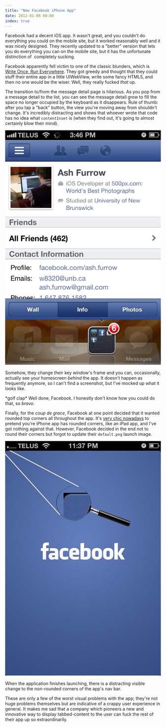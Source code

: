 ```yaml
---
title: "New Facebook iPhone App"
date: 2012-01-08 00:00
index: true
---
```


Facebook had a decent iOS app. It wasn't great, and you couldn't do everything you could on the mobile site, but it worked reasonably well and it was nicely designed. They recently updated to a "better" version that lets you do everything you can on the mobile site, but it has the unfortunate distinction of &nbsp;completely sucking.&nbsp;

Facebook apparently fell victim to one of the classic blunders, which is [Write Once, Run Everywhere](http://www.readwriteweb.com/mobile/2011/09/how-facebook-mobile-was-design.php). They got greedy and thought that they could stuff their entire app in a little UIWebView, write some fancy HTML5, and then no one would be the wiser. Well, they really fucked _that_ up.

The transition to/from the message detail page is hilarious. As you pop from a message detail to the list, you can see the message detail grow to fill the space no longer occupied by the keyboard as it disappears. Rule of thumb: after you tap a "back" button, the view you're moving away from shouldn't change. It's incredibly distracting and shows that whoever wrote that code has no idea what `contentInset` is (when they find out, it's going to almost certainly blow their mind).

 ![](/img/import/blog/2012/01/new-facebook-iphone-app/A5B8084091084EC29F08A81BF04DEC3E.png)

Somehow, they change their key window's frame and you can, occasionally, actually see your homescreen _behind_ the app. It doesn't happen as frequently anymore, so I can't find a screenshot, but I've mocked up what it looks like.

\*golf clap\* Well done, Facebook. I honestly don't know how you could do that, so _bravo_.

Finally, for the _coup de grace_, Facebook at one point decided that it wanted rounded top corners all throughout the app. It's [very chic nowadays](http://stackoverflow.com/questions/8735969/applying-rounded-corners-for-the-whole-application) to pretend you're iPhone app has rounded corners, like an iPad app, and I've got nothing against that. However, Facebook decided in the end not to round their corners but forgot to update their `default.png` launch image.

 ![](/img/import/blog/2012/01/new-facebook-iphone-app/33B761481E564800B002935B5E4F3021.png)

When the application finishes launching, there is a distracting visible change to the non-rounded corners of the app's nav bar.

These are only a few of the worst visual problems with the app; they're not huge problems themselves but are indicative of a crappy user experience in general. It makes me sad that a company which pioneers a new and innovative way to display tabbed-content to the user can fuck the rest of their app up so extraordinarily.

<!-- more -->
